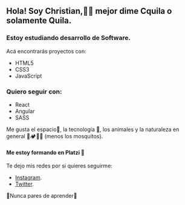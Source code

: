 ## Hola! Soy Christian,🤙🏻 mejor dime Cquila o solamente Quila.

### Estoy estudiando desarrollo de Software.

Acá encontrarás proyectos con:

- HTML5
- CSS3
- JavaScript

### Quiero seguir con:

- React 
- Angular
- SASS

Me gusta el espacio🔭, la tecnología 💾, los animales y la naturaleza en general 🌱🏕🐠🐶 (menos los mosquitos).

#### Me estoy formando en Platzi 💚 

Te dejo mis redes por si quieres seguirme:
- [Instagram](https://www.instagram.com/cquiladiaz/?hl=es).
- [Twitter](https://twitter.com/cquiladiaz). 

💚Nunca pares de aprender💚

<!--
**cquiladiaz/cquiladiaz** is a ✨ _special_ ✨ repository because its `README.md` (this file) appears on your GitHub profile.

Here are some ideas to get you started:

- 🔭 I’m currently working on ...
- 🌱 I’m currently learning ...
- 👯 I’m looking to collaborate on ...
- 🤔 I’m looking for help with ...
- 💬 Ask me about ...
- 📫 How to reach me: ...
- 😄 Pronouns: ...
- ⚡ Fun fact: ...
-->
